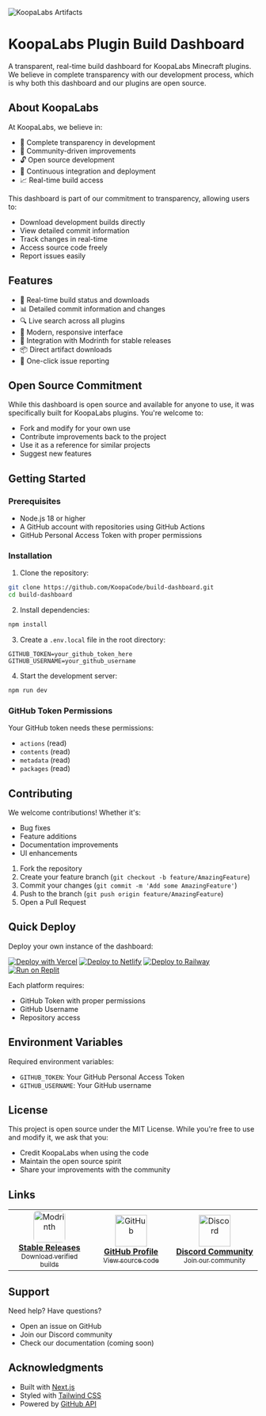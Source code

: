 ![KoopaLabs Artifacts](https://lapislabs.dev/images/KoopaLabsArtifcates.png)

# KoopaLabs Plugin Build Dashboard

A transparent, real-time build dashboard for KoopaLabs Minecraft plugins. We believe in complete transparency with our development process, which is why both this dashboard and our plugins are open source.

## About KoopaLabs

At KoopaLabs, we believe in:
- 🌟 Complete transparency in development
- 🤝 Community-driven improvements
- 🔓 Open source development
- 🚀 Continuous integration and deployment
- 📈 Real-time build access

This dashboard is part of our commitment to transparency, allowing users to:
- Download development builds directly
- View detailed commit information
- Track changes in real-time
- Access source code freely
- Report issues easily

## Features

- 🚀 Real-time build status and downloads
- 📊 Detailed commit information and changes
- 🔍 Live search across all plugins
- 🎨 Modern, responsive interface
- 🔗 Integration with Modrinth for stable releases
- 📦 Direct artifact downloads
- 🐛 One-click issue reporting

## Open Source Commitment

While this dashboard is open source and available for anyone to use, it was specifically built for KoopaLabs plugins. You're welcome to:
- Fork and modify for your own use
- Contribute improvements back to the project
- Use it as a reference for similar projects
- Suggest new features

## Getting Started

### Prerequisites

- Node.js 18 or higher
- A GitHub account with repositories using GitHub Actions
- GitHub Personal Access Token with proper permissions

### Installation

1. Clone the repository:
```bash
git clone https://github.com/KoopaCode/build-dashboard.git
cd build-dashboard
```

2. Install dependencies:
```bash
npm install
```

3. Create a `.env.local` file in the root directory:
```env
GITHUB_TOKEN=your_github_token_here
GITHUB_USERNAME=your_github_username
```

4. Start the development server:
```bash
npm run dev
```

### GitHub Token Permissions

Your GitHub token needs these permissions:
- `actions` (read)
- `contents` (read)
- `metadata` (read)
- `packages` (read)

## Contributing

We welcome contributions! Whether it's:
- Bug fixes
- Feature additions
- Documentation improvements
- UI enhancements

1. Fork the repository
2. Create your feature branch (`git checkout -b feature/AmazingFeature`)
3. Commit your changes (`git commit -m 'Add some AmazingFeature'`)
4. Push to the branch (`git push origin feature/AmazingFeature`)
5. Open a Pull Request

## Quick Deploy

Deploy your own instance of the dashboard:

[![Deploy with Vercel](https://vercel.com/button)](https://vercel.com/new/clone?repository-url=https%3A%2F%2Fgithub.com%2FKoopaCode%2Fartifact-dashboard&env=GITHUB_TOKEN,GITHUB_USERNAME&envDescription=GitHub%20credentials%20needed%20for%20the%20dashboard%20to%20function&envLink=https%3A%2F%2Fgithub.com%2Fsettings%2Ftokens)
[![Deploy to Netlify](https://www.netlify.com/img/deploy/button.svg)](https://app.netlify.com/start/deploy?repository=https://github.com/KoopaCode/artifact-dashboard)
[![Deploy to Railway](https://railway.app/button.svg)](https://railway.app/template/artifact-dashboard)
[![Run on Replit](https://replit.com/badge/github/KoopaCode/artifact-dashboard)](https://replit.com/github/KoopaCode/artifact-dashboard)

Each platform requires:
- GitHub Token with proper permissions
- GitHub Username
- Repository access

## Environment Variables

Required environment variables:
- `GITHUB_TOKEN`: Your GitHub Personal Access Token
- `GITHUB_USERNAME`: Your GitHub username

## License

This project is open source under the MIT License. While you're free to use and modify it, we ask that you:
- Credit KoopaLabs when using the code
- Maintain the open source spirit
- Share your improvements with the community

## Links

<div align="center">
  <table>
    <tr>
      <td align="center" width="200">
        <a href="https://modrinth.com/user/Koopa">
          <img src="https://cdn.modrinth.com/modrinth-new.png" alt="Modrinth" width="64" height="64" style="border-radius: 8px"/>
          <br />
          <b>Stable Releases</b>
          <br />
          <sub>Download verified builds</sub>
        </a>
      </td>
      <td align="center" width="200">
        <a href="https://github.com/KoopaCode">
          <img src="https://github.githubassets.com/images/modules/logos_page/GitHub-Mark.png" alt="GitHub" width="64" height="64"/>
          <br />
          <b>GitHub Profile</b>
          <br />
          <sub>View source code</sub>
        </a>
      </td>
      <td align="center" width="200">
        <a href="https://discord.gg/KmHGjaHWct">
          <img src="https://cdn.prod.website-files.com/6257adef93867e50d84d30e2/636e0a6a49cf127bf92de1e2_icon_clyde_blurple_RGB.png" alt="Discord" width="64" height="64"/>
          <br />
          <b>Discord Community</b>
          <br />
          <sub>Join our community</sub>
        </a>
      </td>
    </tr>
  </table>
</div>

## Support

Need help? Have questions?
- Open an issue on GitHub
- Join our Discord community
- Check our documentation (coming soon)

## Acknowledgments

- Built with [Next.js](https://nextjs.org/)
- Styled with [Tailwind CSS](https://tailwindcss.com/)
- Powered by [GitHub API](https://docs.github.com/en/rest)